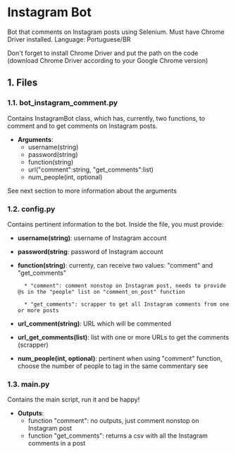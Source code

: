 # Instagram Bot
Bot that comments on Instagram posts using Selenium. Must have Chrome Driver installed.
Language: Portuguese/BR

Don't forget to install Chrome Driver and put the path on the code (download Chrome Driver according to your Google Chrome version)

## 1. Files

### 1.1. bot_instagram_comment.py

Contains InstagramBot class, which has, currently, two functions, to comment and to get comments on Instagram posts.

* **Arguments**:
    * username(string)
    * password(string)
    * function(string)
    * url("comment":string, "get_comments":list)
    * num_people(int, optional)

See next section to more information about the arguments

### 1.2. config.py

Contains pertinent information to the bot. Inside the file, you must provide:

* **username(string)**: username of Instagram account
* **password(string**: password of Instagram account
* **function(string)**: currenty, can receive two values: "comment" and "get_comments"

        * "comment": comment nonstop on Instagram post, needs to provide @s in the "people" list on "comment_on_post" function

        * "get_comments": scrapper to get all Instagram comments from one or more posts
        
* **url_comment(string)**: URL which will be commented
* **url_get_comments(list)**: list with one or more URLs to get the comments (scrapper)
* **num_people(int, optional)**: pertinent when using "comment" function, choose the number of people to tag in the same commentary see

### 1.3. main.py

Contains the main script, run it and be happy!

* **Outputs**: 
    * function "comment": no outputs, just comment nonstop on Instagram post
    * function "get_comments": returns a csv with all the Instagram comments in a post
